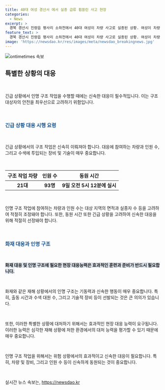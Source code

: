 ```yaml
---
title: 40대 여성 경산서 에서 실종 급류 휩쓸린 사고 현장
categories:
  - News
excerpt: >
  경북 경산시 진량읍 평사리 소하천에서 40대 여성이 차량 사고로 실종된 상황. 여성이 차량에서 내려 급류에 휩쓸린 것으로 추정. 실종 신고 후 경찰과 소방당국이 차량 21대와 인력 93명을 동원해 수색 중.
feature_text: >
  경북 경산시 진량읍 평사리 소하천에서 40대 여성이 차량 사고로 실종된 상황. 여성이 차량에서 내려 급류에 휩쓸린 것으로 추정. 실종 신고 후 경찰과 소방당국이 차량 21대와 인력 93명을 동원해 수색 중.
image: 'https://newsdao.kr/res/images/meta/newsdao_breakingnews.jpg'
---
```


<p><img src="https://newsdao.kr/res/images/meta/newsdao_breakingnews.jpg" alt="ontimetimes 속보" /></p>

<h2 data-ke-size="size26">특별한 상황의 대응</h2>

<p data-ke-size="size16">&nbsp;</p>

<p>긴급 상황에서 인명 구조 작업을 수행할 때에는 신속한 대응이 필수적입니다. 이는 구조 대상자의 안전을 최우선으로 고려하기 위함입니다.</p>

<p data-ke-size="size16">&nbsp;</p>

<h3><b><span style="color: #1a5490;">긴급 상황 대응 시행 요령</span></b></h3>

<p data-ke-size="size16">&nbsp;</p>

<p>긴급 상황에서의 구조 작업은 신속히 이뤄져아 합니다. 대응에 참여하는 차량과 인원 수, 그리고 수색에 투입되는 장비 및 기술이 매우 중요합니다. </p>

<p data-ke-size="size16">&nbsp;</p>

<table>
    <thead>
        <tr>
            <th style="text-align: center;">구조 작업 차량</th>
            <th style="text-align: center;">인원 수</th>
            <th style="text-align: center;">동원 시간</th>
        </tr>
    </thead>
    <tbody>
        <tr>
            <td style="text-align: center; height: 17px;"><b>21대</b></td>
            <td style="text-align: center; height: 17px;"><b>93명</b></td>
            <td style="text-align: center; height: 17px;"><b>9일 오전 5시 12분에 실시</b></td>
        </tr>
    </tbody>
</table>

<p data-ke-size="size16">&nbsp;</p>

<p>인명 구조 작업에 참여하는 차량과 인원 수는 대상 지역의 면적과 실종자 수 등을 고려하여 적절히 조정돼야 합니다. 또한, 동원 시간 또한 긴급 상황을 고려하여 신속한 대응을 위해 적절히 선정돼야 합니다.</p>

<p data-ke-size="size16">&nbsp;</p>

<h3><b><span style="color: #1a5490;">화재 대응과 인명 구조</span></b></h3>

<p data-ke-size="size16">&nbsp;</p>

<p><b><span style="background-color: #21538527;">화재 대응 및 인명 구조에 필요한 현장 대응능력은 효과적인 훈련과 준비가 반드시 필요합니다.</span></b></p>

<p data-ke-size="size16">&nbsp;</p>

<p>화재와 같은 재해 상황에서의 인명 구조는 기동력과 신속한 행동이 매우 중요합니다. 특히, 출동 시간과 수색 대원 수, 그리고 기술적 장비 등이 선발되는 것은 큰 의의가 있습니다. </p>

<p data-ke-size="size16">&nbsp;</p>

<p>또한, 이러한 특별한 상황에 대처하기 위해서는 효과적인 현장 대응 능력이 요구됩니다. 이러한 능력은 심각한 재해 상황에 처한 환경에서의 대처 능력을 평가할 수 있기 때문에 매우 중요합니다.</p>

<p data-ke-size="size16">&nbsp;</p>

<p>인명 구조 작업을 위해서는 위험 상황에서의 효과적이고 신속한 대응이 필요합니다. 특히, 차량 및 장비, 그리고 인원 수 등이 신속하게 동원되는 것이 중요합니다.</p>

<p data-ke-size="size16">&nbsp;</p>
실시간 뉴스 속보는, <a href="https://newsdao.kr" rel="dofollow">https://newsdao.kr</a>


